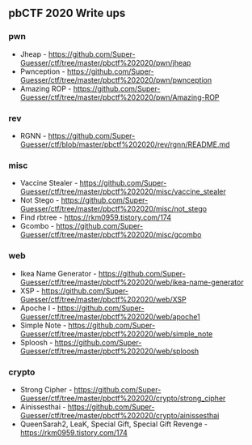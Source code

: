 ## pbCTF 2020 Write ups

### pwn
- Jheap - https://github.com/Super-Guesser/ctf/tree/master/pbctf%202020/pwn/jheap
- Pwnception - https://github.com/Super-Guesser/ctf/tree/master/pbctf%202020/pwn/pwnception
- Amazing ROP - https://github.com/Super-Guesser/ctf/tree/master/pbctf%202020/pwn/Amazing-ROP

### rev
- RGNN - https://github.com/Super-Guesser/ctf/blob/master/pbctf%202020/rev/rgnn/README.md

### misc
- Vaccine Stealer - https://github.com/Super-Guesser/ctf/tree/master/pbctf%202020/misc/vaccine_stealer
- Not Stego - https://github.com/Super-Guesser/ctf/tree/master/pbctf%202020/misc/not_stego
- Find rbtree - https://rkm0959.tistory.com/174
- Gcombo - https://github.com/Super-Guesser/ctf/tree/master/pbctf%202020/misc/gcombo

### web
- Ikea Name Generator - https://github.com/Super-Guesser/ctf/tree/master/pbctf%202020/web/ikea-name-generator
- XSP - https://github.com/Super-Guesser/ctf/tree/master/pbctf%202020/web/XSP
- Apoche I - https://github.com/Super-Guesser/ctf/tree/master/pbctf%202020/web/apoche1
- Simple Note - https://github.com/Super-Guesser/ctf/tree/master/pbctf%202020/web/simple_note
- Sploosh - https://github.com/Super-Guesser/ctf/tree/master/pbctf%202020/web/sploosh

### crypto
- Strong Cipher - https://github.com/Super-Guesser/ctf/tree/master/pbctf%202020/crypto/strong_cipher
- Ainissesthai - https://github.com/Super-Guesser/ctf/tree/master/pbctf%202020/crypto/ainissesthai
- QueenSarah2, LeaK, Special Gift, Special Gift Revenge - https://rkm0959.tistory.com/174
